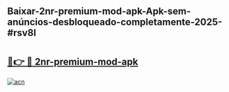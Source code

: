 ## Baixar-2nr-premium-mod-apk-Apk-sem-anúncios-desbloqueado-completamente-2025-#rsv8l

# <h2><a href="https://ainizakaria.my?title=2nr-premium-mod-apk&ref=20M">🔗👉 🔴 2nr-premium-mod-apk</a></h2>

[![acn](https://github.com/user-attachments/assets/0f9c940e-d8b0-45ae-aac7-cd30a18b3e1c)](https://ainizakaria.my?title=2nr-premium-mod-apk&ref=20M)

